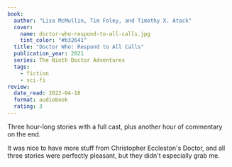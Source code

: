 ```yaml
---
book:
  author: "Lisa McMullin, Tim Foley, and Timothy X. Atack"
  cover:
    name: doctor-who-respond-to-all-calls.jpg
    tint_color: "#b32641"
  title: "Doctor Who: Respond to All Calls"
  publication_year: 2021
  series: The Ninth Doctor Adventures
  tags:
    - fiction
    - sci-fi
review:
  date_read: 2022-04-18
  format: audiobook
  rating: 3
---
```


Three hour-long stories with a full cast, plus another hour of commentary on the end.

It was nice to have more stuff from Christopher Eccleston's Doctor, and all three stories were perfectly pleasant, but they didn't especially grab me.
